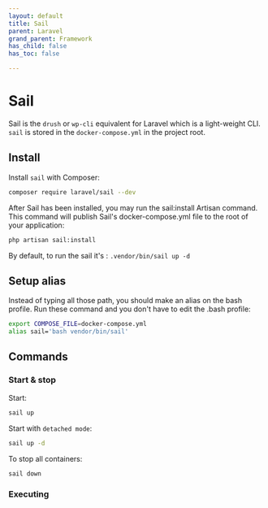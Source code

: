 ```yaml
---
layout: default
title: Sail
parent: Laravel
grand_parent: Framework
has_child: false
has_toc: false

---
```

# Sail

Sail is the `drush` or `wp-cli` equivalent for Laravel which is a light-weight CLI. `sail` is stored in the `docker-compose.yml` in the project root.

## Install

Install `sail` with Composer:

```bash
composer require laravel/sail --dev
```

After Sail has been installed, you may run the sail:install Artisan command. This command will publish Sail's docker-compose.yml file to the root of your application:

```bash
php artisan sail:install
```
By default, to run the sail it's : `.vendor/bin/sail up -d`

## Setup alias

Instead of typing all those path, you should make an alias on the bash profile. Run these command and you don't have to edit the .bash profile:

```bash
export COMPOSE_FILE=docker-compose.yml
alias sail='bash vendor/bin/sail'
```

## Commands
### Start & stop
Start: 
```bash
sail up
```

Start with `detached mode`:
```bash
sail up -d
```

To stop all containers:
```bash
sail down
```

### Executing

